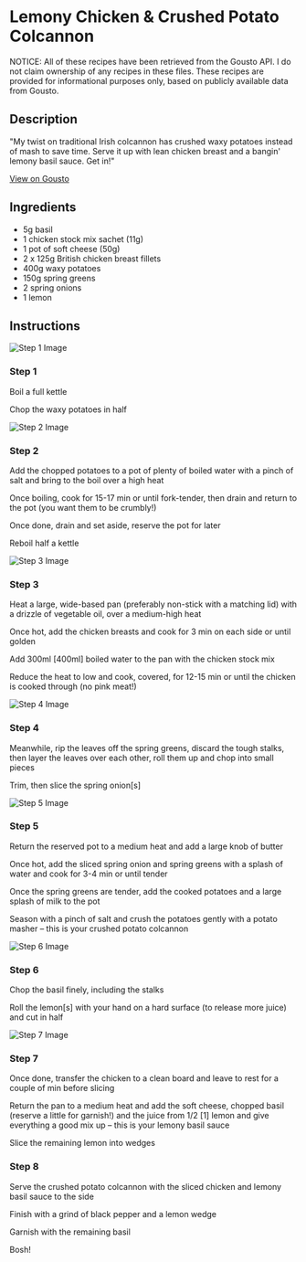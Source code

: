 # Lemony Chicken & Crushed Potato Colcannon

NOTICE: All of these recipes have been retrieved from the Gousto API. I do not claim ownership of any recipes in these files. These recipes are provided for informational purposes only, based on publicly available data from Gousto.

## Description

"My twist on traditional Irish colcannon has crushed waxy potatoes instead of mash to save time. Serve it up with lean chicken breast and a bangin' lemony basil sauce. Get in!"

[View on Gousto](https://www.gousto.co.uk/recipes/cookbook/lemony-chicken-crushed-potato-colcannon)

## Ingredients

- 5g basil
- 1 chicken stock mix sachet (11g)
- 1 pot of soft cheese (50g)
- 2 x 125g British chicken breast fillets
- 400g waxy potatoes
- 150g spring greens
- 2 spring onions
- 1 lemon

## Instructions

![Step 1 Image](https://production-media.gousto.co.uk/cms/recipe-step-image/Step-1-copy-1614618682814-x200.jpg)

### Step 1

Boil a full kettle

Chop the waxy potatoes in half

![Step 2 Image](https://production-media.gousto.co.uk/cms/recipe-step-image/Step-2-copy-1614618688262-x200.jpg)

### Step 2

Add the chopped potatoes to a pot of plenty of boiled water with a pinch of salt and bring to the boil over a high heat

Once boiling, cook for 15-17 min or until fork-tender, then drain and return to the pot (you want them to be crumbly!)

Once done, drain and set aside, reserve the pot for later

Reboil half a kettle

![Step 3 Image](https://production-media.gousto.co.uk/cms/recipe-step-image/Step-3-copy-1614618701169-x200.jpg)

### Step 3

Heat a large, wide-based pan (preferably non-stick with a matching lid) with a drizzle of vegetable oil, over a medium-high heat

Once hot, add the chicken breasts and cook for 3 min on each side or until golden

Add 300ml<span class="text-danger"> [400ml]</span> boiled water to the pan with the chicken stock mix

Reduce the heat to low and cook, covered, for 12-15 min or until the chicken is cooked through (no pink meat!)

![Step 4 Image](https://production-media.gousto.co.uk/cms/recipe-step-image/Step-4-copy-1614618714271-x200.jpg)

### Step 4

Meanwhile, rip the leaves off the spring greens, discard the tough stalks, then layer the leaves over each other, roll them up and chop into small pieces

Trim, then slice the spring onion<span class="text-danger">[s]</span>

![Step 5 Image](https://production-media.gousto.co.uk/cms/recipe-step-image/Step-5-copy-1614618722245-x200.jpg)

### Step 5

Return the reserved pot to a medium heat and add a large knob of butter

Once hot, add the sliced spring onion and spring greens with a splash of water and cook for 3-4 min or until tender

Once the spring greens are tender, add the cooked potatoes and a large splash of milk to the pot

Season with a pinch of salt and crush the potatoes gently with a potato masher – this is your crushed potato colcannon

![Step 6 Image](https://production-media.gousto.co.uk/cms/recipe-step-image/Step-6-copy-1614618739131-x200.jpg)

### Step 6

Chop the basil finely, including the stalks

Roll the lemon<span class="text-danger">[s]</span> with your hand on a hard surface (to release more juice) and cut in half

![Step 7 Image](https://production-media.gousto.co.uk/cms/recipe-step-image/Step-7-copy-1614618752420-x200.jpg)

### Step 7

Once done, transfer the chicken to a clean board and leave to rest for a couple of min before slicing

Return the pan to a medium heat and add the soft cheese, chopped basil (reserve a little for garnish!) and the juice from 1/2 <span class="text-danger">[1]</span> lemon and give everything a good mix up – this is your lemony basil sauce

Slice the remaining lemon into wedges

### Step 8

Serve the crushed potato colcannon with the sliced chicken and lemony basil sauce to the side

Finish with a grind of black pepper and a lemon wedge

Garnish with the remaining basil

Bosh!

